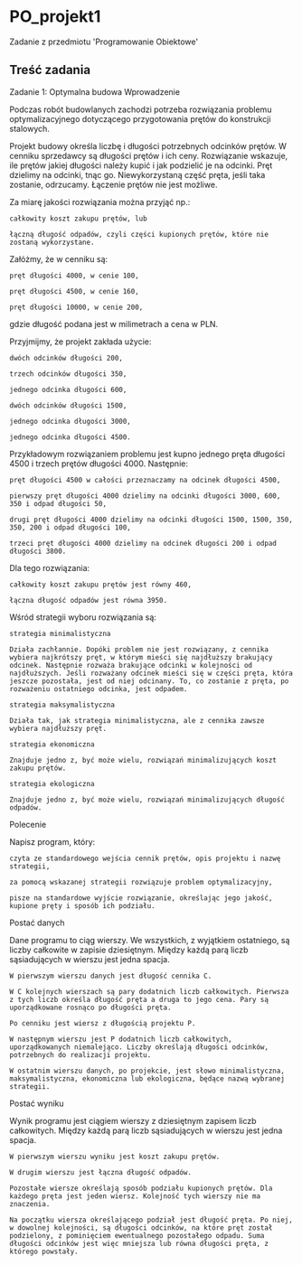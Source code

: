 # PO_projekt1
Zadanie z przedmiotu 'Programowanie Obiektowe'

## Treść zadania

Zadanie 1: Optymalna budowa
Wprowadzenie

Podczas robót budowlanych zachodzi potrzeba rozwiązania problemu optymalizacyjnego dotyczącego przygotowania prętów do konstrukcji stalowych.

Projekt budowy określa liczbę i długości potrzebnych odcinków prętów. W cenniku sprzedawcy są długości prętów i ich ceny. Rozwiązanie wskazuje, ile prętów jakiej długości należy kupić i jak podzielić je na odcinki. Pręt dzielimy na odcinki, tnąc go. Niewykorzystaną część pręta, jeśli taka zostanie, odrzucamy. Łączenie prętów nie jest możliwe.

Za miarę jakości rozwiązania można przyjąć np.:

    całkowity koszt zakupu prętów, lub

    łączną długość odpadów, czyli części kupionych prętów, które nie zostaną wykorzystane.

Załóżmy, że w cenniku są:

    pręt długości 4000, w cenie 100,

    pręt długości 4500, w cenie 160,

    pręt długości 10000, w cenie 200,

gdzie długość podana jest w milimetrach a cena w PLN.

Przyjmijmy, że projekt zakłada użycie:

    dwóch odcinków długości 200,

    trzech odcinków długości 350,

    jednego odcinka długości 600,

    dwóch odcinków długości 1500,

    jednego odcinka długości 3000,

    jednego odcinka długości 4500.

Przykładowym rozwiązaniem problemu jest kupno jednego pręta długości 4500 i trzech prętów długości 4000. Następnie:

    pręt długości 4500 w całości przeznaczamy na odcinek długości 4500,

    pierwszy pręt długości 4000 dzielimy na odcinki długości 3000, 600, 350 i odpad długości 50,

    drugi pręt długości 4000 dzielimy na odcinki długości 1500, 1500, 350, 350, 200 i odpad długości 100,

    trzeci pręt długości 4000 dzielimy na odcinek długości 200 i odpad długości 3800.

Dla tego rozwiązania:

    całkowity koszt zakupu prętów jest równy 460,

    łączna długość odpadów jest równa 3950.

Wśród strategii wyboru rozwiązania są:

    strategia minimalistyczna

    Działa zachłannie. Dopóki problem nie jest rozwiązany, z cennika wybiera najkrótszy pręt, w którym mieści się najdłuższy brakujący odcinek. Następnie rozważa brakujące odcinki w kolejności od najdłuższych. Jeśli rozważany odcinek mieści się w części pręta, która jeszcze pozostała, jest od niej odcinany. To, co zostanie z pręta, po rozważeniu ostatniego odcinka, jest odpadem.

    strategia maksymalistyczna

    Działa tak, jak strategia minimalistyczna, ale z cennika zawsze wybiera najdłuższy pręt.

    strategia ekonomiczna

    Znajduje jedno z, być może wielu, rozwiązań minimalizujących koszt zakupu prętów.

    strategia ekologiczna

    Znajduje jedno z, być może wielu, rozwiązań minimalizujących długość odpadów.

Polecenie

Napisz program, który:

    czyta ze standardowego wejścia cennik prętów, opis projektu i nazwę strategii,

    za pomocą wskazanej strategii rozwiązuje problem optymalizacyjny,

    pisze na standardowe wyjście rozwiązanie, określając jego jakość, kupione pręty i sposób ich podziału.

Postać danych

Dane programu to ciąg wierszy. We wszystkich, z wyjątkiem ostatniego, są liczby całkowite w zapisie dziesiętnym. Między każdą parą liczb sąsiadujących w wierszu jest jedna spacja.

    W pierwszym wierszu danych jest długość cennika C.

    W C kolejnych wierszach są pary dodatnich liczb całkowitych. Pierwsza z tych liczb określa długość pręta a druga to jego cena. Pary są uporządkowane rosnąco po długości pręta.

    Po cenniku jest wiersz z długością projektu P.

    W następnym wierszu jest P dodatnich liczb całkowitych, uporządkowanych niemalejąco. Liczby określają długości odcinków, potrzebnych do realizacji projektu.

    W ostatnim wierszu danych, po projekcie, jest słowo minimalistyczna, maksymalistyczna, ekonomiczna lub ekologiczna, będące nazwą wybranej strategii.

Postać wyniku

Wynik programu jest ciągiem wierszy z dziesiętnym zapisem liczb całkowitych. Między każdą parą liczb sąsiadujących w wierszu jest jedna spacja.

    W pierwszym wierszu wyniku jest koszt zakupu prętów.

    W drugim wierszu jest łączna długość odpadów.

    Pozostałe wiersze określają sposób podziału kupionych prętów. Dla każdego pręta jest jeden wiersz. Kolejność tych wierszy nie ma znaczenia.

    Na początku wiersza określającego podział jest długość pręta. Po niej, w dowolnej kolejności, są długości odcinków, na które pręt został podzielony, z pominięciem ewentualnego pozostałego odpadu. Suma długości odcinków jest więc mniejsza lub równa długości pręta, z którego powstały.

